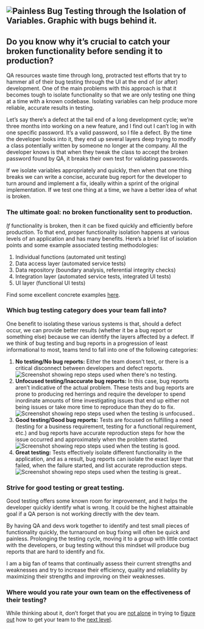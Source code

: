

## ![Painless Bug Testing through the Isolation of Variables. Graphic with bugs behind it.](https://intellitect.com/wp-content/uploads/2019/02/IsolatingVariablesMain-300x225.png "Painless Bug Testing through the Isolation of Variables")

## Do you know why it’s crucial to catch your broken functionality before sending it to production?

QA resources waste time through long, protracted test efforts that try to hammer all of their bug testing through the UI at the end of (or after) development. One of the main problems with this approach is that it becomes tough to isolate functionality so that we are only testing one thing at a time with a known codebase. Isolating variables can help produce more reliable, accurate results in testing.

Let’s say there’s a defect at the tail end of a long development cycle; we’re three months into working on a new feature, and I find out I can’t log in with one specific password. It’s a valid password, so I file a defect. By the time the developer looks into it, they end up several layers deep trying to modify a class potentially written by someone no longer at the company. All the developer knows is that when they tweak the class to accept the broken password found by QA, it breaks their own test for validating passwords.

If we isolate variables appropriately and quickly, then when that one thing breaks we can write a concise, accurate bug report for the developer to turn around and implement a fix, ideally within a sprint of the original implementation. If we test one thing at a time, we have a better idea of what is broken.

### The ultimate goal: no broken functionality sent to production.

_If_ functionality is broken, then it can be fixed quickly and efficiently before production. To that end, proper functionality isolation happens at various levels of an application and has many benefits. Here’s a brief list of isolation points and some example associated testing methodologies:

1. Individual functions (automated unit testing)
2. Data access layer (automated service tests)
3. Data repository (boundary analysis, referential integrity checks)
4. Integration layer (automated service tests, integrated UI tests)
5. UI layer (functional UI tests)

Find some excellent concrete examples [here](https://martinfowler.com/articles/practical-test-pyramid.html).

### Which bug testing category does your team fall into?

One benefit to isolating these various systems is that, should a defect occur, we can provide better results (whether it be a bug report or something else) because we can identify the layers affected by a defect. If we think of bug testing and bug reports in a progression of least informational to most, teams tend to fall into one of the following categories:

1. **No testing/No bug reports:** Either the team doesn’t test, or there is a critical disconnect between developers and defect reports.![Screenshot showing repo steps used when there's no testing.](https://intellitect.com/wp-content/uploads/2019/02/1-NoTesting-1024x616.png "Painless Bug Testing through the Isolation of Variables")
2. **Unfocused testing/Inaccurate bug reports:** In this case, bug reports aren’t indicative of the actual problem. These tests and bug reports are prone to producing red herrings and require the developer to spend inordinate amounts of time investigating issues that end up either not being issues or take more time to reproduce than they do to fix.![Screenshot showing repo steps used when the testing is unfocused..](https://intellitect.com/wp-content/uploads/2019/02/2-UnfocusedTesting-1024x616.png "Painless Bug Testing through the Isolation of Variables")
3. **Good testing/Good bug reports:** Tests are focused on fulfilling a need (testing for a business requirement, testing for a functional requirement, etc.) and bug reports have accurate reproduction steps for how the issue occurred and approximately when the problem started.![Screenshot showing repo steps used when the testing is good.](https://intellitect.com/wp-content/uploads/2019/02/3-GoodTesting-1024x617.png "Painless Bug Testing through the Isolation of Variables")
4. **Great testing:** Tests effectively isolate different functionality in the application, and as a result, bug reports can isolate the exact layer that failed, when the failure started, and list accurate reproduction steps.![Screenshot showing repo steps used when the testing is great..](https://intellitect.com/wp-content/uploads/2019/02/4-GreatTesting-1024x616.png "Painless Bug Testing through the Isolation of Variables")

### Strive for good testing or great testing.

Good testing offers some known room for improvement, and it helps the developer quickly identify what is wrong. It could be the highest attainable goal if a QA person is not working directly with the dev team.

By having QA and devs work together to identify and test small pieces of functionality quickly, the turnaround on bug fixing will often be quick and painless. Prolonging the testing cycle, moving it to a group with little contact with the developers, or bug testing without this mindset will produce bug reports that are hard to identify and fix.

I am a big fan of teams that continually assess their current strengths and weaknesses and try to increase their efficiency, quality and reliability by maximizing their strengths and improving on their weaknesses.

### Where would you rate your own team on the effectiveness of their testing?

While thinking about it, don’t forget that you are [not alone](https://james-willett.com/2016/09/the-evolution-of-the-testing-pyramid/) in trying to [figure out](https://medium.com/@fistsOfReason/testing-is-good-pyramids-are-bad-ice-cream-cones-are-the-worst-ad94b9b2f05f) how to get your team to the [next level](https://www.mountaingoatsoftware.com/blog/the-forgotten-layer-of-the-test-automation-pyramid).
